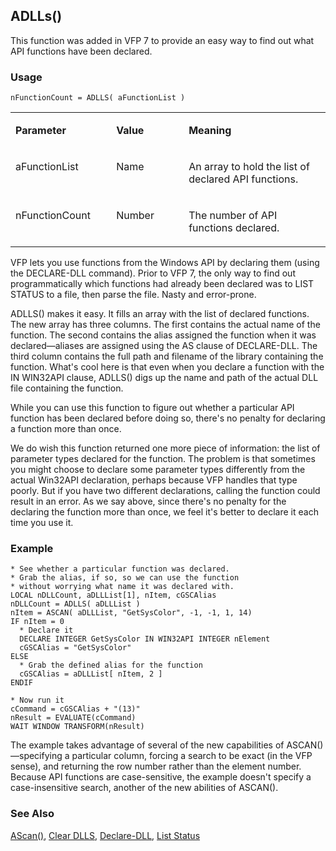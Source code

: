 ## ADLLs()

This function was added in VFP 7 to provide an easy way to find out what API functions have been declared.

### Usage

```foxpro
nFunctionCount = ADLLS( aFunctionList )
```
<table>
<tr>
  <td width="32%" valign="top">
  <p><b>Parameter</b></p>
  </td>
  <td width=23% valign=top>
  <p><b>Value</b></p>
  </td>
  <td width=45% valign=top>
  <p><b>Meaning</b></p>
  </td>
 </tr>
<tr>
  <td width="32%" valign="top">
  <p>aFunctionList</p>
  </td>
  <td width=23% valign=top>
  <p>Name</p>
  </td>
  <td width=45% valign=top>
  <p>An array to hold the list of declared API functions.</p>
  </td>
 </tr>
<tr>
  <td width="32%" valign="top">
  <p>nFunctionCount</p>
  </td>
  <td width=23% valign=top>
  <p>Number</p>
  </td>
  <td width=45% valign=top>
  <p>The number of API functions declared.</p>
  </td>
 </tr>
</table>

VFP lets you use functions from the Windows API by declaring them (using the DECLARE-DLL command). Prior to VFP 7, the only way to find out programmatically which functions had already been declared was to LIST STATUS to a file, then parse the file. Nasty and error-prone.

ADLLS() makes it easy. It fills an array with the list of declared functions. The new array has three columns. The first contains the actual name of the function. The second contains the alias assigned the function when it was declared&mdash;aliases are assigned using the AS clause of DECLARE-DLL. The third column contains the full path and filename of the library containing the function. What's cool here is that even when you declare a function with the IN WIN32API clause, ADLLS() digs up the name and path of the actual DLL file containing the function.

While you can use this function to figure out whether a particular API function has been declared before doing so, there's no penalty for declaring a function more than once.

We do wish this function returned one more piece of information: the list of parameter types declared for the function. The problem is that sometimes you might choose to declare some parameter types differently from the actual Win32API declaration, perhaps because VFP handles that type poorly. But if you have two different declarations, calling the function could result in an error. As we say above, since there's no penalty for the declaring the function more than once, we feel it's better to declare it each time you use it.

### Example

```foxpro
* See whether a particular function was declared.
* Grab the alias, if so, so we can use the function
* without worrying what name it was declared with.
LOCAL nDLLCount, aDLLList[1], nItem, cGSCAlias
nDLLCount = ADLLS( aDLLList )
nItem = ASCAN( aDLLList, "GetSysColor", -1, -1, 1, 14)
IF nItem = 0
  * Declare it
  DECLARE INTEGER GetSysColor IN WIN32API INTEGER nElement
  cGSCAlias = "GetSysColor"
ELSE
  * Grab the defined alias for the function
  cGSCAlias = aDLLList[ nItem, 2 ]
ENDIF

* Now run it
cCommand = cGSCAlias + "(13)"
nResult = EVALUATE(cCommand)
WAIT WINDOW TRANSFORM(nResult)
```

The example takes advantage of several of the new capabilities of ASCAN()&mdash;specifying a particular column, forcing a search to be exact (in the VFP sense), and returning the row number rather than the element number. Because API functions are case-sensitive, the example doesn't specify a case-insensitive search, another of the new abilities of ASCAN().

### See Also

[AScan()](s4g216.md), [Clear DLLS](s4g796.md), [Declare-DLL](s4g281.md), [List Status](s4g111.md)